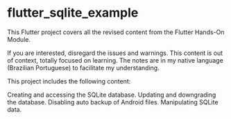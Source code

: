 # flutter_sqlite_example

This Flutter project covers all the revised content from the Flutter Hands-On Module.

If you are interested, disregard the issues and warnings. This content is out of context, totally focused on learning. The notes are in my native language (Brazilian Portuguese) to facilitate my understanding.

This project includes the following content:

Creating and accessing the SQLite database.
Updating and downgrading the database.
Disabling auto backup of Android files.
Manipulating SQLite data.
